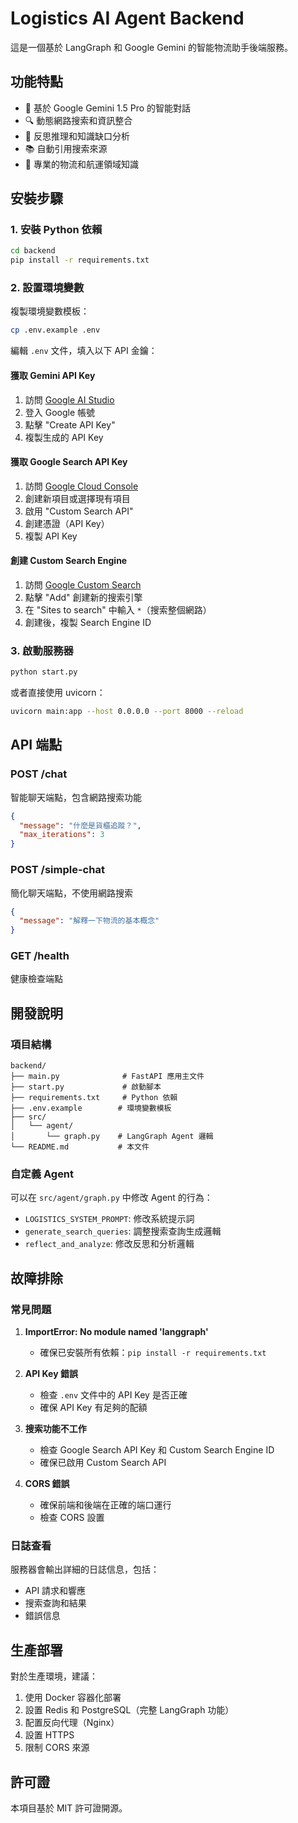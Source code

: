 # Logistics AI Agent Backend

這是一個基於 LangGraph 和 Google Gemini 的智能物流助手後端服務。

## 功能特點

- 🤖 基於 Google Gemini 1.5 Pro 的智能對話
- 🔍 動態網路搜索和資訊整合
- 🧠 反思推理和知識缺口分析
- 📚 自動引用搜索來源
- 🚢 專業的物流和航運領域知識

## 安裝步驟

### 1. 安裝 Python 依賴

```bash
cd backend
pip install -r requirements.txt
```

### 2. 設置環境變數

複製環境變數模板：
```bash
cp .env.example .env
```

編輯 `.env` 文件，填入以下 API 金鑰：

#### 獲取 Gemini API Key
1. 訪問 [Google AI Studio](https://makersuite.google.com/app/apikey)
2. 登入 Google 帳號
3. 點擊 "Create API Key"
4. 複製生成的 API Key

#### 獲取 Google Search API Key
1. 訪問 [Google Cloud Console](https://console.cloud.google.com/)
2. 創建新項目或選擇現有項目
3. 啟用 "Custom Search API"
4. 創建憑證（API Key）
5. 複製 API Key

#### 創建 Custom Search Engine
1. 訪問 [Google Custom Search](https://cse.google.com/cse/)
2. 點擊 "Add" 創建新的搜索引擎
3. 在 "Sites to search" 中輸入 `*`（搜索整個網路）
4. 創建後，複製 Search Engine ID

### 3. 啟動服務器

```bash
python start.py
```

或者直接使用 uvicorn：
```bash
uvicorn main:app --host 0.0.0.0 --port 8000 --reload
```

## API 端點

### POST /chat
智能聊天端點，包含網路搜索功能

```json
{
  "message": "什麼是貨櫃追蹤？",
  "max_iterations": 3
}
```

### POST /simple-chat
簡化聊天端點，不使用網路搜索

```json
{
  "message": "解釋一下物流的基本概念"
}
```

### GET /health
健康檢查端點

## 開發說明

### 項目結構
```
backend/
├── main.py              # FastAPI 應用主文件
├── start.py             # 啟動腳本
├── requirements.txt     # Python 依賴
├── .env.example        # 環境變數模板
├── src/
│   └── agent/
│       └── graph.py    # LangGraph Agent 邏輯
└── README.md           # 本文件
```

### 自定義 Agent

可以在 `src/agent/graph.py` 中修改 Agent 的行為：

- `LOGISTICS_SYSTEM_PROMPT`: 修改系統提示詞
- `generate_search_queries`: 調整搜索查詢生成邏輯
- `reflect_and_analyze`: 修改反思和分析邏輯

## 故障排除

### 常見問題

1. **ImportError: No module named 'langgraph'**
   - 確保已安裝所有依賴：`pip install -r requirements.txt`

2. **API Key 錯誤**
   - 檢查 `.env` 文件中的 API Key 是否正確
   - 確保 API Key 有足夠的配額

3. **搜索功能不工作**
   - 檢查 Google Search API Key 和 Custom Search Engine ID
   - 確保已啟用 Custom Search API

4. **CORS 錯誤**
   - 確保前端和後端在正確的端口運行
   - 檢查 CORS 設置

### 日誌查看

服務器會輸出詳細的日誌信息，包括：
- API 請求和響應
- 搜索查詢和結果
- 錯誤信息

## 生產部署

對於生產環境，建議：

1. 使用 Docker 容器化部署
2. 設置 Redis 和 PostgreSQL（完整 LangGraph 功能）
3. 配置反向代理（Nginx）
4. 設置 HTTPS
5. 限制 CORS 來源

## 許可證

本項目基於 MIT 許可證開源。